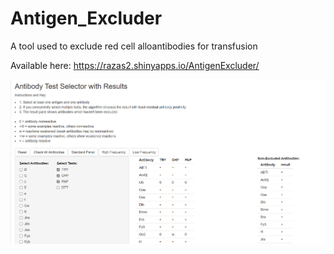 # Antigen_Excluder

A tool used to exclude red cell alloantibodies for transfusion 

Available here: https://razas2.shinyapps.io/AntigenExcluder/

![Screenshot](https://github.com/RazaS/Antigen_Excluder/blob/master/antigen_excluder.png)


